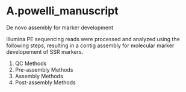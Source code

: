 # A.powelli_manuscript
De novo assembly for marker development

Illumina PE sequencing reads were processed and analyzed using the following steps, resulting in a contig assembly for molecular marker developement of SSR markers.
1. QC Methods
2. Pre-assembly Methods
3. Assembly Methods
4. Post-assembly Methods
